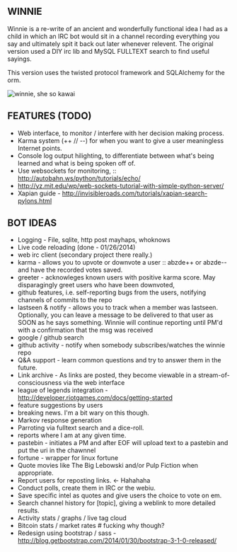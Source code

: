 WINNIE
------

Winnie is a re-write of an ancient and wonderfully functional idea I had as a child in which an IRC
bot would sit in a channel recording everything you say and ultimately spit it back out later whenever
relevent. The original version used a DIY irc lib and MySQL FULLTEXT search to find useful sayings.

This version uses the twisted protocol framework and SQLAlchemy for the orm.

![winnie, she so kawai](https://raw.github.com/jmkogut/winnie/master/doc/mascotu.jpg?raw=true)

FEATURES (TODO)
---------------

 * Web interface, to monitor / interfere with her decision making process.
 * Karma system (++ // --) for when you want to give a user meaningless Internet points.
 * Console log output hilighting, to differentiate between what's being learned and what is being spoken off of.
 * Use websockets for monitoring, :: http://autobahn.ws/python/tutorials/echo/
 * http://yz.mit.edu/wp/web-sockets-tutorial-with-simple-python-server/
 * Xapian guide - http://invisibleroads.com/tutorials/xapian-search-pylons.html

BOT IDEAS
---------

 * Logging - File, sqlite, http post mayhaps, whoknows
 * Live code reloading (done - 01/26/2014)
 * web irc client (secondary project there really.)
 * karma - allows you to upvote or downvote a user :: abzde++ or abzde-- and have the recorded votes saved.
 * greeter - acknowleges known users with positive karma score. May disparagingly greet users who have been downvoted, 
 * github features, i.e. self-reporting bugs from the users, notifying channels of commits to the repo
 * lastseen & notify - allows you to track when a member was lastseen. Optionally, you can leave a message to be delivered to that user as
   SOON as he says something. Winnie will continue reporting until PM'd with a confirmation that the msg was received
 * google / github search
 * github activity - notify when somebody subscribes/watches the winnie repo
 * Q&A support - learn common questions and try to answer them in the future.
 * Link archive - As links are posted, they become viewable in a stream-of-consciousness via the web interface
 * league of legends integration - http://developer.riotgames.com/docs/getting-started
 * feature suggestions by users
 * breaking news. I'm a bit wary on this though.
 * Markov response generation
 * Parroting via fulltext search and a dice-roll.
 * reports where I am at any given time.
 * pastebin - initiates a PM and after EOF will upload text to a pastebin and put the uri in the chawnnel
 * fortune - wrapper for linux fortune
 * Quote movies like The Big Lebowski and/or Pulp Fiction when appropriate.
 * Report users for reposting links. <- Hahahaha
 * Conduct polls, create them in IRC or the webiu.
 * Save specific intel as quotes and give users the choice to vote on em.
 * Search channel history for [topic], giving a weblink to more detailed results.
 * Activity stats / graphs / live tag cloud
 * Bitcoin stats / market rates # fucking why though?
 * Redesign using bootstrap / sass - http://blog.getbootstrap.com/2014/01/30/bootstrap-3-1-0-released/
